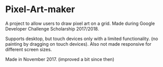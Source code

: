 # Pixel-Art-maker

A project to allow users to draw pixel art on a grid. Made during Google Developer Challenge Scholarship 2017/2018.


Supports desktop, but touch devices only with a limited functionality. (no painting by dragging on touch devices). Also not made responsive for different screen sizes.



Made in November 2017. (improved a bit since then)
